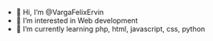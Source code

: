 - 👋 Hi, I’m @VargaFelixErvin
- 👀 I’m interested in Web development
- 🌱 I’m currently learning php, html, javascript, css, python
